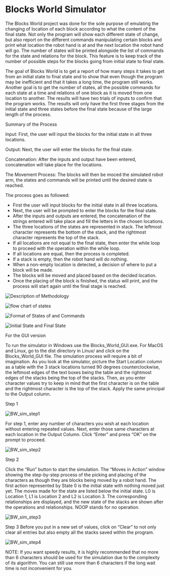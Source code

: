# Blocks World Simulator

The Blocks World project was done for the sole purpose of emulating the changing of location of each block according to what the content of the final state. Not only the program will show each different state of change, but also report on the different commands manipulating certain blocks and print what location the robot hand is at and the next location the robot hand will go. The number of states will be printed alongside the list of commands for the state and relations for the block. This feature is to keep track of the number of possible steps for the blocks going from initial state to final state.

The goal of Blocks World is to get a report of how many steps it takes to get from an initial state to final state and to show that even though the program may be inefficient and that it takes a long time, the program still works. Another goal is to get the number of states, all the possible commands for each state at a time and relations of one block as it is moved from one location to another. The results will have two trials of inputs to confirm that the program works. The results will only have the first three stages from the initial state and three states before the final state because of the large length of the process.


Summary of the Process

Input: First, the user will input the blocks for the initial state in all three locations.

Output: Next, the user will enter the blocks for the final state.

Concatenation: After the inputs and output have been entered, concatenation will take place for the locations.

The Movement Process: The blocks will then be moced the simulated robot arm, the states and commands will be printed until the desired state is reached.


The process goes as followed:
- First the user will input blocks for the initial state in all three locations.
- Next, the user will be prompted to enter the blocks for the final state.
- After the inputs and outputs are entered, the concatenation of the strings entered will take place and fill the letters in the chosen locations.
- The three locations of the states are represented in stack. The leftmost character represents the bottom of the stack, and the rightmost character represents the top of the stack.
- If all locations are not equal to the final state, then enter the while loop to proceed with the operation within the while loop.
- If all locations are equal, then the process is completed.
- If a stack is empty, then the robot hand will do nothing.
- When a non-empty location is detected, a decision of where to put a block will be made.
- The blocks will be moved and placed based on the decided location.
- Once the placing of the block is finished, the status will print, and the process will start again until the final stage is reached.



![Description of Methodology](https://github.com/user-attachments/assets/525e7ffe-da8a-437c-aed1-d0b8c703f99d)


![flow chart of states](https://github.com/user-attachments/assets/18037209-6b90-45cb-853f-676102abba4b)


![Format of States of and Commands](https://github.com/user-attachments/assets/86695e8f-6437-4b9b-b8ae-50c55c9092cf)


![Initial State and Final State](https://github.com/user-attachments/assets/f67aaf0c-8919-4fb4-a8a2-e5fc5a77eb82)





For the GUI version

To run the simulator in Windows use the Blocks_World_GUI.exe. For MacOS and Linux, go to the dist directory in Linux/ and click on the Blocks_World_GUI file. The simulation process will require a bit of imagination. As you look at the simulator, picture the
Start Location column as a table with the 3 stack locations turned 90 degrees counterclockwise,
the leftmost edges of the text boxes being the table and the rightmost edges of the stacks being the
top of the stacks. Then, as you enter character values try to keep in mind that the first character is
on the table and the rightmost character is the top of the stack. Apply the same principal to the
Output column.

Step 1

![BW_sim_step1](https://github.com/user-attachments/assets/be19a253-97bb-4ec5-bbb2-47d3df91879c)

For step 1, enter any number of characters you wish at each location without entering repeated
values. Next, enter those same characters at each location in the Output Column. Click “Enter”
and press “OK” on the prompt to proceed.

![BW_sim_step2](https://github.com/user-attachments/assets/2656ca34-2cef-4e38-b068-0e2f8630e956)

Step 2

Click the “Run” button to start the simulation. The “Moves in Action” window showing the step-by-step process of the picking and placing of the characters as though they are blocks being moved by a robot hand. The first action represented by State 0 is the initial state with nothing moved just yet. The moves made for the state are listed below the initial state. L0 is Location 1, L1 is Location 2 and L2 is Location 3. The corresponding relationships are displayed, and the new state of the stacks are shown after the operations and relationships. NOOP stands for no operation.

![BW_sim_step3](https://github.com/user-attachments/assets/b1407a34-18ed-47b2-b30d-6146342a6819)

Step 3
Before you put in a new set of values, click on “Clear” to not only clear all entries but also empty all the stacks saved within the program.

![BW_sim_step4](https://github.com/user-attachments/assets/1394cb24-c776-4d97-899f-8a2b39a63502)

NOTE: If you want speedy results, it is highly recommended that no more than 6 characters should be used for the simulation due to the complexity of its algorithm. You can still use more than 6 characters if the long wait time is not inconvenient for you.

